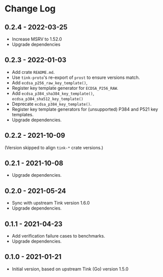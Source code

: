 # Change Log

## 0.2.4 - 2022-03-25

- Increase MSRV to 1.52.0
- Upgrade dependencies

## 0.2.3 - 2022-01-03

- Add crate `README.md`.
- Use `tink-proto`'s re-export of `prost` to ensure versions match.
- Add `ecdsa_p256_raw_key_template()`,
- Register key template generator for `ECDSA_P256_RAW`.
- Add `ecdsa_p384_sha384_key_template()`, `ecdsa_p384_sha512_key_template()`
- Deprecate `ecdsa_p384_key_template()`.
- Register key template generators for (unsupported) P384 and P521 key templates.
- Upgrade dependencies.

## 0.2.2 - 2021-10-09

(Version skipped to align `tink-*` crate versions.)

## 0.2.1 - 2021-10-08

- Upgrade dependencies.

## 0.2.0 - 2021-05-24

- Sync with upstream Tink version 1.6.0
- Upgrade dependencies.

## 0.1.1 - 2021-04-23

- Add verification failure cases to benchmarks.
- Upgrade dependencies.

## 0.1.0 - 2021-01-21

- Initial version, based on upstream Tink (Go) version 1.5.0
